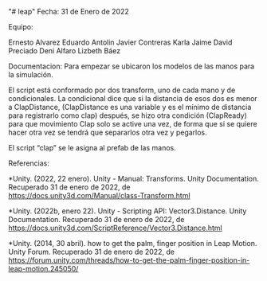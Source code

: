 "# leap" 
Fecha: 31 de Enero de 2022

Equipo:

Ernesto Alvarez
Eduardo Antolin
Javier Contreras
Karla Jaime
David Preciado
Deni Alfaro
Lizbeth Báez


Documentacion:
Para empezar se ubicaron los modelos de las manos para la simulación. 


El script está conformado por dos transform, uno de cada mano y de condicionales. 
La condicional dice que si la distancia de esos dos es menor a ClapDistance, (ClapDistance es una variable y es el mínimo de distancia para registrarlo como clap) después, se hizo otra condición (ClapReady) para que movimiento Clap solo se active una vez, de forma que si se quiere hacer otra vez se tendrá que separarlos otra vez y pegarlos.


El script “clap” se le asigna al prefab de las manos.

Referencias:

*Unity. (2022, 22 enero). Unity - Manual: Transforms. Unity Documentation. Recuperado 31 de enero de 2022, de https://docs.unity3d.com/Manual/class-Transform.html 

*Unity. (2022b, enero 22). Unity - Scripting API: Vector3.Distance. Unity Documentation. Recuperado 31 de enero de 2022, de https://docs.unity3d.com/ScriptReference/Vector3.Distance.html 

*Unity. (2014, 30 abril). how to get the palm, finger position in Leap Motion. Unity Forum. Recuperado 31 de enero de 2022, de https://forum.unity.com/threads/how-to-get-the-palm-finger-position-in-leap-motion.245050/ 
